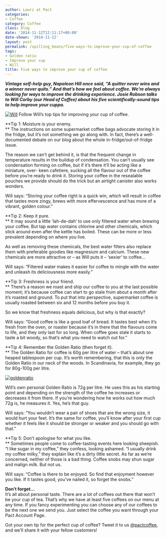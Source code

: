 ```yaml
---
author: Lowri at Pact
categories:
- Coffee
category: Coffee
class: blog
date: '2014-11-12T12:11:17+00:00'
date-shown: '2014-11-12'
layout: post
permalink: /spilling_beans/five-ways-to-improve-your-cup-of-coffee
tags:
- Golden ratio
- Improve your cup
- Will
title: Five ways to improve your cup of coffee
---
```


**_Vintage self-help guy, Napoleon Hill once said, “A quitter never wins and a
winner never quits.” And that’s how we feel about coffee. We’re always looking
for ways to improve the drinking experience. Josie Robson talks to Will Corby
(our Head of Coffee) about his five scientifically-sound tips to help improve
your cuppa._**

[![Will](https://pactcoffee.files.wordpress.com/2014/11/will.jpg?w=204)](https://pactcoffee.files.wordpress.com/2014/11/will.jpg)
Follow Will’s top tips for improving your cup of coffee.

**Tip 1: Moisture is your enemy.  
** The instructions on some supermarket coffee bags advocate storing it in the
fridge, but it’s not something we go along with. In fact, there’s a well-
documented debate on our blog about the whole in-fridge/out-of-fridge issue.

The reason we can’t get behind it, is that the frequent change in temperature
results in the buildup of condensation. You can’t usually see condensation
forming on coffee, but if it’s there it’ll be acting like a miniature, over-
keen cafetiere, sucking all the flavour out of the coffee before you’re ready
to drink it. Storing your coffee in the resealable pouches we provide should
do the trick but an airtight canister also works wonders.

Will says: “Storing your coffee right is a quick win, which will result in
coffee that tastes more zingy, brews with more effervescence and has more of a
vibrant, golden colour.”

**Tip 2: Keep it pure.  
** It may sound a little ‘lah-de-dah’ to use only filtered water when brewing
your coffee. But tap water contains chlorine and other chemicals, which stick
around even after the kettle has boiled. These can be more or less prevalent
depending on where you live.

As well as removing these chemicals, the best water filters also replace them
with preferable goodies like magnesium and calcium. These new chemicals are
more attractive or – as Will puts it – ‘sexier’ to coffee…

Will says: “Filtered water makes it easier for coffee to mingle with the water
and unleash its deliciousness more easily.”

**Tip 3: Freshness is your friend.  
** There’s a reason we roast and ship our coffee to you at the last possible
moment; it’s because coffee can start to go stale from about a month after
it’s roasted and ground. To put that into perspective, supermarket coffee is
usually roasted between six and 12 months before you buy it.

So we know that freshness equals delicious, but why is that exactly?

Will says: “Good coffee is like a good loaf of bread. It tastes best when it’s
fresh from the oven, or roaster because it’s in there that the flavours come
to life, and they only last for so long. When coffee goes stale it starts to
taste a bit woody, so that’s what you need to watch out for.”

**Tip 4: Remember the Golden Ratio (then forget it).  
** The Golden Ratio for coffee is 60g per litre of water – that’s about one
heaped tablespoon per cup. It’s worth remembering, that this is only the
Golden Ratio in our neck of the woods. In Scandinavia, for example, they go
for 80g-100g per litre.

[![goldenratio](https://pactcoffee.files.wordpress.com/2014/11/goldenratio.jpg?w=545)](https://pactcoffee.files.wordpress.com/2014/11/goldenratio.jpg)

Will’s own personal Golden Ratio is 72g per litre. He uses this as his
starting point and depending on the strength of the coffee he increases or
decreases it from there. If you’re wondering how he works out how much 72g is,
he measures it. Yes, he’s that guy.

Will says: “You wouldn’t wear a pair of shoes that are the wrong size, it
would hurt your feet. It’s the same for coffee, you’ll know after your first
cup whether it feels like it should be stronger or weaker and you should go
with that.”

**Tip 5: Don’t apologise for what you like.  
** Sometimes people come to coffee-tasting events here looking sheepish. “I
like sugar in my coffee,” they confess, looking ashamed. “I usually drink my
coffee milky,” they explain like it’s a dirty little secret. As far as we’re
concerned, neither of those is a bad thing. Coffee snobs may shun sugar and
malign milk. But not us.

Will says: “Coffee is there to be enjoyed. So find that enjoyment however you
like. If it tastes good, you’ve nailed it, so forget the snobs.”

**Don’t forget…**  
It’s all about personal taste. There are a lot of coffees out there that won’t
be your cup of tea. That’s why we have at least five coffees on our menu at
any time. If you fancy experimenting you can choose any of our coffees to be
the next one we send you. Just select the coffee you want through your Pact
Account Page.

Got your own tip for the perfect cup of coffee? Tweet it to us
[@pactcoffee](http://www.twitter.com/pactcoffee), and we’ll share it with your
fellow customers!
